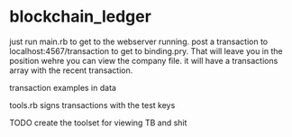 # blockchain_ledger

just run main.rb to get to the webserver running. post a transaction to localhost:4567/transaction to get to binding.pry. That will leave you in the position wehre you can view the company file. it will have a transactions array with the recent transaction.

transaction examples in data

tools.rb signs transactions with the test keys

TODO
create the toolset for viewing TB and shit
